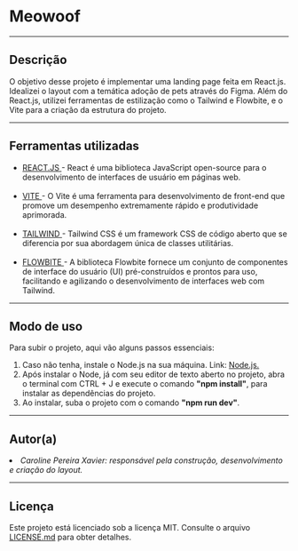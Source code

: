 # Meowoof
<hr>

<h2>Descrição</h2>

O objetivo desse projeto é implementar uma landing page feita em React.js. Idealizei o layout com a temática adoção de pets através do Figma. Além do React.js, utilizei ferramentas de estilização como o Tailwind e Flowbite, e o Vite para a criação da estrutura do projeto.

<hr>

<h2>Ferramentas utilizadas</h2>
<ul>
  <li><a href="https://react.dev/">REACT.JS </a>- React é uma biblioteca JavaScript open-source para o desenvolvimento de interfaces de usuário em páginas web.</li>
  <br>
  <li><a href="https://vitejs.dev/">VITE </a>- O Vite é uma ferramenta para desenvolvimento de front-end que promove um desempenho extremamente rápido e produtividade aprimorada.</li>
  <br>
  <li><a href="https://tailwindcss.com/">TAILWIND </a>- Tailwind CSS é um framework CSS de código aberto que se diferencia por sua abordagem única de classes utilitárias.</li>
  <br>
  <li><a href="https://tailwindcss.com/">FLOWBITE </a>- A biblioteca Flowbite fornece um conjunto de componentes de interface do usuário (UI) pré-construídos e prontos para uso, facilitando e agilizando o desenvolvimento de interfaces web com Tailwind.</li>
</ul>
<hr>

<h2>Modo de uso</h2>
Para subir o projeto, aqui vão alguns passos essenciais:

<ol>
  <li>Caso não tenha, instale o Node.js na sua máquina. Link: <a href='https://nodejs.org/en/download/current'>Node.js.</a></li>
  <li>Após instalar o Node, já com seu editor de texto aberto no projeto, abra o terminal com CTRL + J e execute o comando <b>"npm install"</b>, para instalar as dependências do projeto.</li>
  <li>Ao instalar, suba o projeto com o comando <b>"npm run dev"</b>.</li>
</ol>

<hr>

<h2>Autor(a)</h2>
  <li><em>Caroline Pereira Xavier: responsável pela construção, desenvolvimento e criação do layout.</em></li>

<hr>

<h2>Licença</h2>
Este projeto está licenciado sob a licença MIT. Consulte o arquivo <a href="https://github.com/carolware/meowoof/blob/main/LICENSE">LICENSE.md</a> para obter detalhes.



